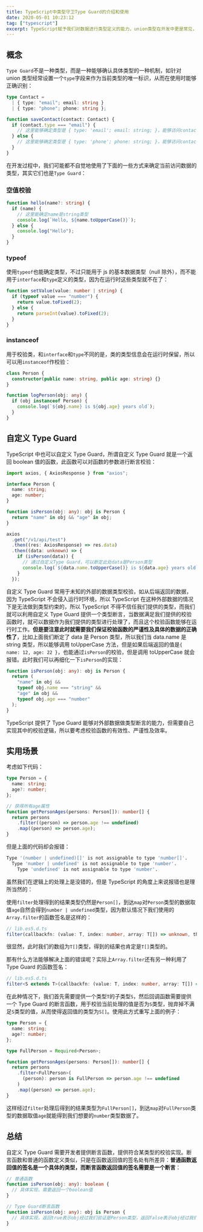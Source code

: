 ```yaml
---
title: TypeScript中类型守卫Type Guard的介绍和使用
date: 2020-05-01 10:23:12
tag: ["typescript"]
excerpt: TypeScript赋予我们对数据进行类型定义的能力，union类型在开发中更是常见，本文介绍能够确认具体类型的机制 -- Type Guard。
---
```


## 概念

`Type Guard`不是一种类型，而是一种能够确认具体类型的一种机制，如针对 union 类型经常设置一个`type`字段来作为当前类型的唯一标识，从而在使用时能够正确识别：

```ts
type Contact =
  | { type: "email"; email: string }
  | { type: "phone"; phone: string };

function saveContact(contact: Contact) {
  if (contact.type === "email") {
    // 这里能够确定类型是 { type: 'email'; email: string; }，能够访问contact.email
  } else {
    // 这里能够确定类型是 { type: 'phone'; phone: string; }，能够访问contact.phone
  }
}
```

在开发过程中，我们可能都不自觉地使用了下面的一些方式来确定当前访问数据的类型，其实它们也是`Type Guard`：

### 空值校验

```ts
function hello(name?: string) {
  if (name) {
    // 这里能确定name是string类型
    console.log(`Hello, ${name.toUpperCase()}`);
  } else {
    console.log("Hello");
  }
}
```

### typeof

使用`typeof`也能确定类型，不过只能用于 js 的基本数据类型（null 除外），而不能用于`interface`和`type`定义的类型，因为在运行时这些类型就不在了：

```ts
function setValue(value: number | string) {
  if (typeof value === "number") {
    return value.toFixed(2);
  } else {
    return parseInt(value).toFixed(2);
  }
}
```

### instanceof

用于校验类，和`interface`和`type`不同的是，类的类型信息会在运行时保留，所以可以用`instanceof`作校验：

```ts
class Person {
  constructor(public name: string, public age: string) {}
}

function logPerson(obj: any) {
  if (obj instanceof Person) {
    console.log(`${obj.name} is ${obj.age} years old`);
  }
}
```

## 自定义 Type Guard

TypeScript 中也可以自定义 Type Guard，所谓自定义 Type Guard 就是一个返回 boolean 值的函数，此函数可以对函数的参数进行断言校验：

```ts
import axios, { AxiosResponse } from "axios";

interface Person {
  name: string;
  age: number;
}

function isPerson(obj: any): obj is Person {
  return "name" in obj && "age" in obj;
}

axios
  .get("/v1/api/test")
  .then((res: AxiosResponse) => res.data)
  .then((data: unknown) => {
    if (isPerson(data)) {
      // 通过自定义Type Guard，可以断定此处data是Person类型
      console.log(`${data.name.toUpperCase()} is ${data.age} years old`);
    }
  });
```

自定义 Type Guard 常用于未知的外部的数据类型校验，如从后端返回的数据，因为 TypeScript 不会侵入运行时环境，所以 TypeScript 在这种外部数据的情况下是无法做到类型约束的，所以 TypeScript 不得不信任我们提供的类型，而我们就可以利用自定义 Type Guard 提供一个类型断言，当数据满足我们提供的校验函数时，就可以数据作为我们提供的类型进行处理了，而且这个校验函数能够在运行时工作。**但是要注意此时就需要我们保证校验函数的严谨性及具体的数据的正确性了**，比如上面我们断定了 data 是 Person 类型，所以我们当 data.name 是 string 类型，所以能够调用 toUpperCase 方法，但是如果后端返回的值是`{ name: 12, age: 22 }`，也能通过`isPerson`的校验，但是调用 toUpperCase 就会报错。此时我们可以再细化一下`isPerson`的实现：

```ts
function isPerson(obj: any): obj is Person {
  return (
    "name" in obj &&
    typeof obj.name === "string" &&
    "age" in obj &&
    typeof obj.age === "number"
  );
}
```

TypeScript 提供了 Type Guard 能够对外部数据做类型断言的能力，但需要自己实现其中的校验逻辑，所以要考虑校验函数的有效性、严谨性及效率。

## 实用场景

考虑如下代码：

```ts
type Person = {
  name: string;
  age?: number;
};

// 获得所有age属性
function getPersonAges(persons: Person[]): number[] {
  return persons
    .filter((person) => person.age !== undefined)
    .map((person) => person.age);
}
```

但是上面的代码却会报错：

```bash
Type '(number | undefined)[]' is not assignable to type 'number[]'.
  Type 'number | undefined' is not assignable to type 'number'.
    Type 'undefined' is not assignable to type 'number'.
```

虽然我们在逻辑上的处理上是没错的，但是 TypeScript 的角度上来说报错也是理所当然的：

使用`filter`处理得到的结果类型仍然是`Person[]`，到达`map`对`Person`类型的数据取值`age`自然会得到`number | undefined`类型，因为默认情况下我们使用的`Array.filter`的函数签名是这样的：

```ts
// lib.es5.d.ts
filter(callbackfn: (value: T, index: number, array: T[]) => unknown, thisArg?: any): T[]
```

很显然，此时我们的数组为`T[]`类型，得到的结果也肯定是`T[]`类型的。

那有什么方法能够解决上面的错误呢？实际上`Array.filter`还有另一种利用了 Type Guard 的函数签名：

```ts
// lib.es5.d.ts
filter<S extends T>(callbackfn: (value: T, index: number, array: T[]) => value is S, thisArg?: any): S[]
```

在此种情况下，我们首先需要提供一个类型`T`的子类型`S`，然后回调函数需要提供一个 Type Guard 的断言函数，用于校验当前处理的值是否为`S`类型，抛弃掉不满足`S`类型的值，从而使得返回值的类型为`S[]`。使用此方式重写上面的例子：

```ts
type Person = {
  name: string;
  age?: number;
};

type FullPerson = Required<Person>;

function getPersonAges(persons: Person[]): number[] {
  return persons
    .filter<FullPerson>(
      (person): person is FullPerson => person.age !== undefined
    )
    .map((person) => person.age);
}
```

这样经过`filter`处理后得到的结果类型为`FullPerson[]`，到达`map`对`FullPerson`类型的数据取值`age`就能得到我们想要的`number`类型数据了。

## 总结

自定义 Type Guard 需要开发者提供断言函数，提供符合某类型的校验实现。断言函数和普通的函数定义类似，只是在函数返回值的签名处有所差异：**普通函数返回值的签名是一个具体的类型，而断言函数返回值的签名需要是一个断言**：

```ts
// 普通函数
function isPerson(obj: any): boolean {
  // 具体实现，需要返回一个boolean值
}

// Type Guard断言函数
function isPerson(obj: any): obj is Person {
  // 具体实现，返回true表示obj经过我们验证是Person类型，返回false表示obj经过我们验证不是Person类型
}
```
